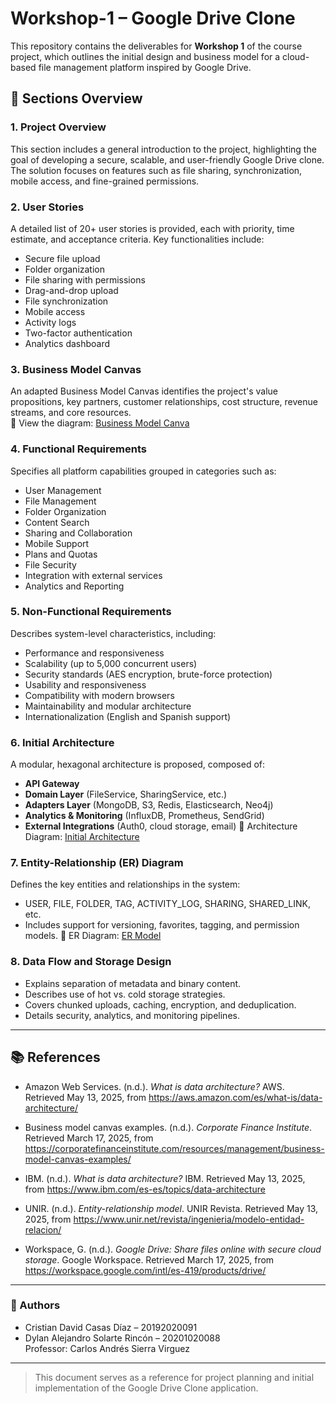 # Workshop-1 – Google Drive Clone

This repository contains the deliverables for **Workshop 1** of the course project, which outlines the initial design and business model for a cloud-based file management platform inspired by Google Drive.

## 📘 Sections Overview

### 1. Project Overview
This section includes a general introduction to the project, highlighting the goal of developing a secure, scalable, and user-friendly Google Drive clone. The solution focuses on features such as file sharing, synchronization, mobile access, and fine-grained permissions.

### 2. User Stories
A detailed list of 20+ user stories is provided, each with priority, time estimate, and acceptance criteria. Key functionalities include:
- Secure file upload
- Folder organization
- File sharing with permissions
- Drag-and-drop upload
- File synchronization
- Mobile access
- Activity logs
- Two-factor authentication
- Analytics dashboard

### 3. Business Model Canvas
An adapted Business Model Canvas identifies the project's value propositions, key partners, customer relationships, cost structure, revenue streams, and core resources.  
📎 View the diagram: [Business Model Canva](https://www.canva.com/design/DAGiAAyqO_M/fNvX-0e8GAlQERt1i3x6VA/view?utm_content=DAGiAAyqO_M&utm_campaign=designshare&utm_medium=link&utm_source=viewer)

### 4. Functional Requirements
Specifies all platform capabilities grouped in categories such as:
- User Management
- File Management
- Folder Organization
- Content Search
- Sharing and Collaboration
- Mobile Support
- Plans and Quotas
- File Security
- Integration with external services
- Analytics and Reporting

### 5. Non-Functional Requirements
Describes system-level characteristics, including:
- Performance and responsiveness
- Scalability (up to 5,000 concurrent users)
- Security standards (AES encryption, brute-force protection)
- Usability and responsiveness
- Compatibility with modern browsers
- Maintainability and modular architecture
- Internationalization (English and Spanish support)

### 6. Initial Architecture
A modular, hexagonal architecture is proposed, composed of:
- **API Gateway**
- **Domain Layer** (FileService, SharingService, etc.)
- **Adapters Layer** (MongoDB, S3, Redis, Elasticsearch, Neo4j)
- **Analytics & Monitoring** (InfluxDB, Prometheus, SendGrid)
- **External Integrations** (Auth0, cloud storage, email)
📎 Architecture Diagram: [Initial Architecture](https://drive.google.com/file/d/1DLr7pwfCojS48Jxpm57vCV-NHuYOqhi6/view?usp=sharing)

### 7. Entity-Relationship (ER) Diagram
Defines the key entities and relationships in the system:
- USER, FILE, FOLDER, TAG, ACTIVITY_LOG, SHARING, SHARED_LINK, etc.
- Includes support for versioning, favorites, tagging, and permission models.
📎 ER Diagram: [ER Model](https://drive.google.com/file/d/1MD3f5MO3aawOB-vF6Bol_tBEoIcMpYv5/view?usp=sharing)

### 8. Data Flow and Storage Design
- Explains separation of metadata and binary content.
- Describes use of hot vs. cold storage strategies.
- Covers chunked uploads, caching, encryption, and deduplication.
- Details security, analytics, and monitoring pipelines.

---

## 📚 References

- Amazon Web Services. (n.d.). *What is data architecture?* AWS. Retrieved May 13, 2025, from https://aws.amazon.com/es/what-is/data-architecture/

- Business model canvas examples. (n.d.). *Corporate Finance Institute*. Retrieved March 17, 2025, from https://corporatefinanceinstitute.com/resources/management/business-model-canvas-examples/

- IBM. (n.d.). *What is data architecture?* IBM. Retrieved May 13, 2025, from https://www.ibm.com/es-es/topics/data-architecture

- UNIR. (n.d.). *Entity-relationship model*. UNIR Revista. Retrieved May 13, 2025, from https://www.unir.net/revista/ingenieria/modelo-entidad-relacion/

- Workspace, G. (n.d.). *Google Drive: Share files online with secure cloud storage*. Google Workspace. Retrieved March 17, 2025, from https://workspace.google.com/intl/es-419/products/drive/

---

### 👥 Authors

- Cristian David Casas Díaz – 20192020091  
- Dylan Alejandro Solarte Rincón – 20201020088  
Professor: Carlos Andrés Sierra Virguez

---

> This document serves as a reference for project planning and initial implementation of the Google Drive Clone application.
